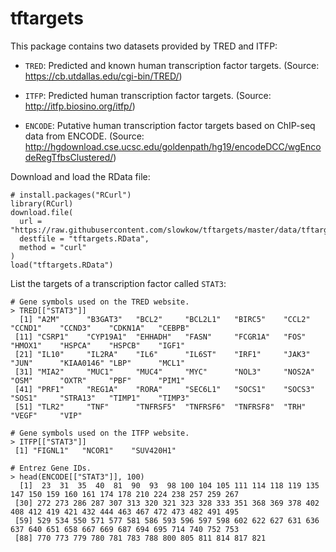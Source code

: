 # tftargets

This package contains two datasets provided by TRED and ITFP:

* `TRED`: Predicted and known human transcription factor targets. (Source:
  https://cb.utdallas.edu/cgi-bin/TRED/)

* `ITFP`: Predicted human transcription factor targets. (Source:
  http://itfp.biosino.org/itfp/)

* `ENCODE`: Putative human transcription factor targets based on ChIP-seq data
  from ENCODE. (Source:
  http://hgdownload.cse.ucsc.edu/goldenpath/hg19/encodeDCC/wgEncodeRegTfbsClustered/)

Download and load the RData file:

```{r}
# install.packages("RCurl")
library(RCurl)
download.file(
  url = "https://raw.githubusercontent.com/slowkow/tftargets/master/data/tftargets.RData",
  destfile = "tftargets.RData",
  method = "curl"
)
load("tftargets.RData")
```

List the targets of a transcription factor called `STAT3`:

```{r}
# Gene symbols used on the TRED website.
> TRED[["STAT3"]]
  [1] "A2M"      "B3GAT3"   "BCL2"     "BCL2L1"   "BIRC5"    "CCL2"     "CCND1"    "CCND3"    "CDKN1A"   "CEBPB"   
 [11] "CSRP1"    "CYP19A1"  "EHHADH"   "FASN"     "FCGR1A"   "FOS"      "HMOX1"    "HSPCA"    "HSPCB"    "IGF1"    
 [21] "IL10"     "IL2RA"    "IL6"      "IL6ST"    "IRF1"     "JAK3"     "JUN"      "KIAA0146" "LBP"      "MCL1"    
 [31] "MIA2"     "MUC1"     "MUC4"     "MYC"      "NOL3"     "NOS2A"    "OSM"      "OXTR"     "PBF"      "PIM1"    
 [41] "PRF1"     "REG1A"    "RORA"     "SEC6L1"   "SOCS1"    "SOCS3"    "SOS1"     "STRA13"   "TIMP1"    "TIMP3"   
 [51] "TLR2"     "TNF"      "TNFRSF5"  "TNFRSF6"  "TNFRSF8"  "TRH"      "VEGF"     "VIP" 

# Gene symbols used on the ITFP website.
> ITFP[["STAT3"]]
 [1] "FIGNL1"   "NCOR1"    "SUV420H1"

# Entrez Gene IDs.
> head(ENCODE[["STAT3"]], 100)
  [1]  23  31  35  40  81  90  93  98 100 104 105 111 114 118 119 135 147 150 159 160 161 174 178 210 224 238 257 259 267
 [30] 272 273 286 287 307 313 320 321 323 328 333 351 368 369 378 402 408 412 419 421 432 444 463 467 472 473 482 491 495
 [59] 529 534 550 571 577 581 586 593 596 597 598 602 622 627 631 636 637 640 651 658 667 669 687 694 695 714 740 752 753
 [88] 770 773 779 780 781 783 788 800 805 811 814 817 821
```
